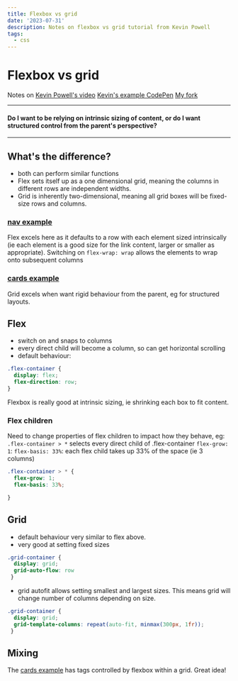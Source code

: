 ```yaml
---
title: Flexbox vs grid
date: '2023-07-31'
description: Notes on flexbox vs grid tutorial from Kevin Powell
tags:
  - css
---
```

# Flexbox vs grid

Notes on [Kevin Powell's video](https://www.youtube.com/watch?v=3elGSZSWTbM)
[Kevin's example CodePen](https://codepen.io/kevinpowell/pen/mdBzaop)
[My fork](https://codepen.io/ccozens/pen/OJBREwL?editors=0100)

<hr />
<h4> Do I want to be relying on intrinsic sizing of content, or do I want structured control from the parent's perspective? </h4>
<hr />

## What's the difference?

- both can perform similar functions
- Flex sets itself up as a one dimensional grid, meaning the columns in different rows are independent widths.
- Grid is inherently two-dimensional, meaning all grid boxes will be fixed-size rows and columns.


### [nav example](https://codepen.io/ccozens/pen/OJBRaWX)
Flex excels here as it defaults to a row with each element sized intrinsically (ie each element is a good size for the link content, larger or smaller as appropriate). Switching on `flex-wrap: wrap` allows the elements to wrap onto subsequent columns

### [cards example](https://codepen.io/ccozens/pen/MWPjzbQ?editors=0100)
Grid excels when want rigid behaviour from the parent, eg for structured layouts.

## Flex
- switch on and snaps to columns
- every direct child will become a column, so can get horizontal scrolling
- default behaviour:

```css
.flex-container {
  display: flex;
  flex-direction: row;
}
```
Flexbox is really good at intrinsic sizing, ie shrinking each box to fit content.

### Flex children
Need to change properties of flex children to impact how they behave, eg:
 `.flex-container > *` selects every direct child of .flex-container
 `flex-grow: 1`:
 `flex-basis: 33%`: each flex child takes up 33% of the space (ie 3 columns)


```css
.flex-container > * {
  flex-grow: 1;
  flex-basis: 33%;

}
```

## Grid
- default behaviour very similar to flex above.
- very good at setting fixed sizes

```css
.grid-container {
  display: grid;
  grid-auto-flow: row
 }
```

- grid autofit allows setting smallest and largest sizes. This means grid will change number of columns depending on size.

```css
.grid-container {
  display: grid;
  grid-template-columns: repeat(auto-fit, minmax(300px, 1fr));
 }
```


## Mixing
The [cards example](https://codepen.io/ccozens/pen/MWPjzbQ?editors=0100) has tags controlled by flexbox within a grid. Great idea!
